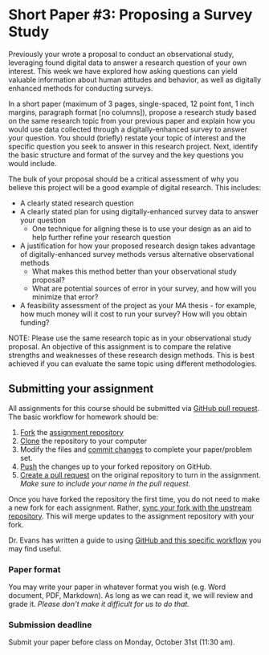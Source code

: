 # Short Paper #3: Proposing a Survey Study

Previously your wrote a proposal to conduct an observational study, leveraging found digital data to answer a research question of your own interest. This week we have explored how asking questions can yield valuable information about human attitudes and behavior, as well as digitally enhanced methods for conducting surveys.

In a short paper (maximum of 3 pages, single-spaced, 12 point font, 1 inch margins, paragraph format [no columns]), propose a research study based on the same research topic from your previous paper and explain how you would use data collected through a digitally-enhanced survey to answer your question. You should (briefly) restate your topic of interest and the specific question you seek to answer in this research project. Next, identify the basic structure and format of the survey and the key questions you would include.

The bulk of your proposal should be a critical assessment of why you believe this project will be a good example of digital research. This includes:

* A clearly stated research question
* A clearly stated plan for using digitally-enhanced survey data to answer your question
    * One technique for aligning these is to use your design as an aid to help further refine your research question
* A justification for how your proposed research design takes advantage of digitally-enhanced survey methods versus alternative observational methods
    * What makes this method better than your observational study proposal?
    * What are potential sources of error in your survey, and how will you minimize that error?
* A feasibility assessment of the project as your MA thesis - for example, how much money will it cost to run your survey? How will you obtain funding?

NOTE: Please use the same research topic as in your observational study proposal. An objective of this assignment is to compare the relative strengths and weaknesses of these research design methods. This is best achieved if you can evaluate the same topic using different methodologies.


## Submitting your assignment

All assignments for this course should be submitted via [GitHub pull request](https://help.github.com/articles/about-pull-requests/). The basic workflow for homework should be:

1. [Fork](https://guides.github.com/activities/forking/) the [assignment repository](https://github.com/UC-MACSS/persp-analysis-assign)
1. [Clone](https://help.github.com/articles/cloning-a-repository/) the repository to your computer
1. Modify the files and [commit changes](https://git-scm.com/book/en/v2/Git-Basics-Recording-Changes-to-the-Repository) to complete your paper/problem set.
1. [Push](https://help.github.com/articles/pushing-to-a-remote/) the changes up to your forked repository on GitHub.
1. [Create a pull request](https://help.github.com/articles/creating-a-pull-request) on the original repository to turn in the assignment. *Make sure to include your name in the pull request.*

Once you have forked the repository the first time, you do not need to make a new fork for each assignment. Rather, [sync your fork with the upstream repository](https://help.github.com/articles/syncing-a-fork/). This will merge updates to the assignment repository with your fork.

Dr. Evans has written a guide to using [GitHub and this specific workflow](../handouts/git_tutorial.pdf) you may find useful.

### Paper format

You may write your paper in whatever format you wish (e.g. Word document, PDF, Markdown). As long as we can read it, we will review and grade it. *Please don't make it difficult for us to do that.*

### Submission deadline

Submit your paper before class on Monday, October 31st (11:30 am).










